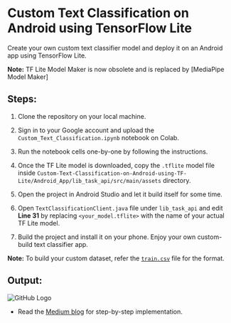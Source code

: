 # Custom Text Classification on Android using TensorFlow Lite
Create your own custom text classifier model and deploy it on an Android app using TensorFlow Lite.

**Note:** TF Lite Model Maker is now obsolete and is replaced by [MediaPipe Model Maker]

## Steps:

1. Clone the repository on your local machine.
 
2. Sign in to your Google account and upload the `Custom_Text_Classification.ipynb` notebook on Colab.

3. Run the notebook cells one-by-one by following the instructions.

4. Once the TF Lite model is downloaded, copy the `.tflite` model file inside `Custom-Text-Classification-on-Android-using-TF-Lite/Android_App/lib_task_api/src/main/assets` directory.

5. Open the project in Android Studio and let it build itself for some time.

6. Open `TextClassificationClient.java` file under `lib_task_api` and edit **Line 31** by replacing `<your_model.tflite>` with the name of your actual TF Lite model.

7. Build the project and install it on your phone. Enjoy your own custom-build text classifier app.

**Note:** To build your custom dataset, refer the [`train.csv`](https://github.com/NSTiwari/Custom-Text-Classification-on-Android-using-TF-Lite/blob/master/train.csv) file for the format.

## Output:

![GitHub Logo](Output.gif)

- Read the [Medium blog](https://medium.com/tfug-mumbai-weekly/custom-text-classification-on-android-using-tensorflow-lite-4fcbf132c10b) for step-by-step implementation.


